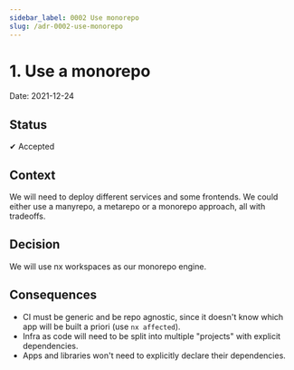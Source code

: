```yaml
---
sidebar_label: 0002 Use monorepo
slug: /adr-0002-use-monorepo
---
```


# 1. Use a monorepo

Date: 2021-12-24

## Status

✔ Accepted

## Context

We will need to deploy different services and some frontends.
We could either use a manyrepo, a metarepo or a monorepo approach, all with tradeoffs.

## Decision

We will use nx workspaces as our monorepo engine.

## Consequences

- CI must be generic and be repo agnostic, since it doesn't know which app will be built a priori (use `nx affected`).
- Infra as code will need to be split into multiple "projects" with explicit dependencies.
- Apps and libraries won't need to explicitly declare their dependencies.
